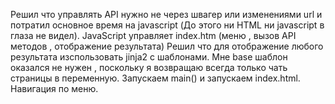 Решил что управлять API нужно не через швагер или изменениями url и потратил основное время на javascript (До этого ни HTML ни javascript в глаза не видел).
JavaScript управляет index.htm (меню , вызов API методов , отображение результата)
Решил что для отображение любого результата изспользовать jinja2 с шаблонами. Мне base шаблон оказался не нужен , поскольку я возвращаю всегда только чать страницы в переменную.
Запускаем main() и запускаем index.html. Навигация по меню.
